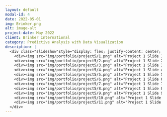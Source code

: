 ```yaml
---
layout: default
modal-id: 4
date: 2022-05-01
img: Brinker.png
alt: image-alt
project-date: May 2022
client: Brinker International
category: Predictive Analysis with Data Visualization
description: |
  <div class="slideshow"style="display: flex; justify-content: center; align-items: center; flex-direction: column;">
    <div><img src="img/portfolio/project5/1.png" alt="Project 1 Slide 1"></div>
    <div><img src="img/portfolio/project5/2.png" alt="Project 1 Slide 2"></div>
    <div><img src="img/portfolio/project5/3.png" alt="Project 1 Slide 3"></div>
    <div><img src="img/portfolio/project5/4.png" alt="Project 1 Slide 4"></div>
    <div><img src="img/portfolio/project5/5.png" alt="Project 1 Slide 5"></div>
    <div><img src="img/portfolio/project5/6.png" alt="Project 1 Slide 6"></div>
    <div><img src="img/portfolio/project5/7.png" alt="Project 1 Slide 7"></div>
    <div><img src="img/portfolio/project5/8.png" alt="Project 1 Slide 8"></div>
    <div><img src="img/portfolio/project5/9.png" alt="Project 1 Slide 9"></div>
    <div><img src="img/portfolio/project5/10.png" alt="Project 1 Slide 10"></div>
    <div><img src="img/portfolio/project5/11.png" alt="Project 1 Slide 11"></div>
  </div>
---
```

